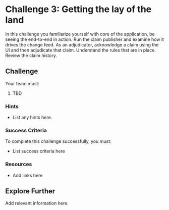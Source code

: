 # Challenge 3: Getting the lay of the land

In this challenge you familiarize yourself with core of the application, be seeing the end-to-end in action.
Run the claim publisher and examine how it drives the change feed. 
As an adjudicator, acknowledge a claim using the UI and then adjudicate that claim. 
Understand the rules that are in place.
Review the claim history.

## Challenge

Your team must:

1. TBD

### Hints

- List any hints here.

### Success Criteria

To complete this challenge successfully, you must:

- List success criteria here

### Resources

- Add links here

## Explore Further

Add relevant information here.


